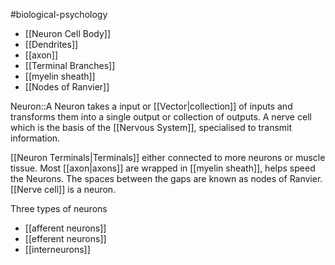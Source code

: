 #biological-psychology 
- [[Neuron Cell Body]]
- [[Dendrites]]
- [[axon]]
- [[Terminal Branches]]
- [[myelin sheath]]
- [[Nodes of Ranvier]]

Neuron::A Neuron takes a input or [[Vector|collection]] of inputs and transforms them into a single output or collection of outputs. A nerve cell which is the basis of the [[Nervous System]], specialised to transmit information.
<!--SR:!2023-12-21,3,250-->

[[Neuron Terminals|Terminals]] either connected to more neurons or muscle tissue. Most [[axon|axons]] are wrapped in [[myelin sheath]], helps speed the Neurons. The spaces between the gaps are known as nodes of Ranvier. [[Nerve cell]] is a neuron.

Three types of neurons
- [[afferent neurons]]
- [[efferent neurons]]
- [[interneurons]]